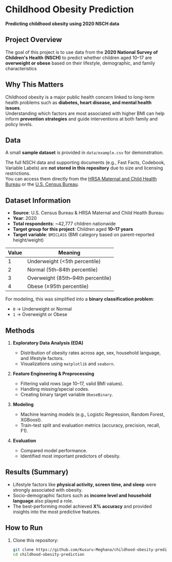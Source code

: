# Childhood Obesity Prediction  
**Predicting childhood obesity using 2020 NSCH data**



## Project Overview  
The goal of this project is to use data from the **2020 National Survey of Children's Health (NSCH)** to predict whether children aged 10–17 are **overweight or obese** based on their lifestyle, demographic, and family characteristics

## Why This Matters  
Childhood obesity is a major public health concern linked to long-term health problems such as **diabetes, heart disease, and mental health issues**.  
Understanding which factors are most associated with higher BMI can help inform **prevention strategies** and guide interventions at both family and policy levels.

## Data
A small **sample dataset** is provided in `data/example.csv` for demonstration.  

The full NSCH data and supporting documents (e.g., Fast Facts, Codebook, Variable Labels) are **not stored in this repository** due to size and licensing restrictions.  
You can access them directly from the [HRSA Maternal and Child Health Bureau](https://mchb.hrsa.gov/data-research/national-survey-childrens-health) or the [U.S. Census Bureau](https://www.census.gov/programs-surveys/nsch.html).  


## Dataset Information  

- **Source**: U.S. Census Bureau & HRSA Maternal and Child Health Bureau  
- **Year**: 2020  
- **Total respondents**: ~42,777 children nationwide  
- **Target group for this project**: Children aged **10–17 years**  
- **Target variable**: `BMICLASS` (BMI category based on parent-reported height/weight)  

| Value | Meaning |  
|-------|----------|  
| 1     | Underweight (<5th percentile) |  
| 2     | Normal (5th–84th percentile) |  
| 3     | Overweight (85th–94th percentile) |  
| 4     | Obese (≥95th percentile) |  

For modeling, this was simplified into a **binary classification problem**:  
- `0` → Underweight or Normal  
- `1` → Overweight or Obese  

## Methods  

1. **Exploratory Data Analysis (EDA)**  
   - Distribution of obesity rates across age, sex, household language, and lifestyle factors.  
   - Visualizations using `matplotlib` and `seaborn`.  

2. **Feature Engineering & Preprocessing**  
   - Filtering valid rows (age 10–17, valid BMI values).  
   - Handling missing/special codes.  
   - Creating binary target variable `ObeseBinary`.  

3. **Modeling**  
   - Machine learning models (e.g., Logistic Regression, Random Forest, XGBoost).  
   - Train-test split and evaluation metrics (accuracy, precision, recall, F1).  

4. **Evaluation**  
   - Compared model performance.  
   - Identified most important predictors of obesity.  

## Results (Summary)  
- Lifestyle factors like **physical activity, screen time, and sleep** were strongly associated with obesity.  
- Socio-demographic factors such as **income level and household language** also played a role.  
- The best-performing model achieved **X% accuracy** and provided insights into the most predictive features.  

## How to Run  

1. Clone this repository:  
   ```bash
   git clone https://github.com/Kusuru-Meghana/childhood-obesity-prediction.git
   cd childhood-obesity-prediction
